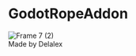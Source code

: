 # GodotRopeAddon
![Frame 7 (2)](https://github.com/DelalexStudio/GodotRopeAddon/assets/28227386/bf4cc11a-7198-4054-a00f-a6cd113a7ca9)        
Made by Delalex
